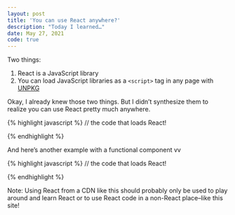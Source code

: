 ```yaml
---
layout: post
title: 'You can use React anywhere?'
description: "Today I learned…"
date: May 27, 2021
code: true
---
```




Two things:
1. React is a JavaScript library
2. You can load JavaScript libraries as a `<script>` tag in any page with [UNPKG](https://unpkg.com/)

Okay, I already knew those two things. But I didn’t synthesize them to realize you can use React pretty much anywhere.

{% highlight javascript %}
// the code that loads React!
<div id="root"></div>
<script src="https://unpkg.com/react@17^/umd/react.development.js"></script>
<script src="https://unpkg.com/react-dom@17^/umd/react-dom.development.js"></script>
<script src="https://unpkg.com/@babel/standalone@7^/babel.js"></script>
<script type="text/babel">
    const rootElement = document.getElementById('root')
    const element = <div className="container">This is loaded in react!</div>
    ReactDOM.render(element, rootElement)
</script>
{% endhighlight %}


<div id="root"></div>
<script src="https://unpkg.com/react@^17/umd/react.development.js"></script>
<script src="https://unpkg.com/react-dom@^17/umd/react-dom.development.js"></script>
<script src="https://unpkg.com/@babel/standalone@^7/babel.js"></script>
<script type="text/babel">
    const rootElement = document.getElementById('root')
    const element = <div className="container">This is loaded in react!</div>
    ReactDOM.render(element, rootElement)
</script>

And here’s another example with a functional component vv 

{% highlight javascript %}
// the code that loads React!
<div id="root"></div>
<script src="https://unpkg.com/react@^17/umd/react.development.js"></script>
<script src="https://unpkg.com/react-dom@^17/umd/react-dom.development.js"></script>
<script src="https://unpkg.com/@babel/standalone@^7/babel.js"></script>
<script type="text/babel">
    function Element() {
        const [state, setState] = React.useState(0)
        return (
            <div>
                <button onClick={() => setState(state + 1)}>{state}</button>
            </div>
        )
    }
    const rootElement = document.getElementById('root')
    const element = <div className="container">This is loaded in react!</div>
    ReactDOM.render(<Element/>, rootElement)
</script>
{% endhighlight %}

<div id="root2"></div>
<script type="text/babel">
    function Element() {
        const [state, setState] = React.useState(0)
        return (
            <div>
                <button onClick={() => setState(state + 1)}>{state}</button>
            </div>
        )
    }
    const rootElement = document.getElementById('root2')
    const element = <div className="container">This is loaded in react!</div>
    ReactDOM.render(<Element/>, rootElement)
</script>

Note: Using React from a CDN like this should probably only be used to play around and learn React or to use React code in a non-React place–like this site!
